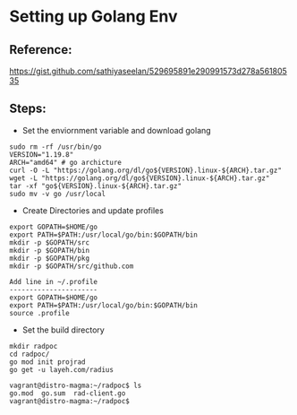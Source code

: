 # Setting up Golang Env

## Reference: 
https://gist.github.com/sathiyaseelan/529695891e290991573d278a56180535

## Steps:
* Set the enviornment variable and download golang
```
sudo rm -rf /usr/bin/go
VERSION="1.19.8"
ARCH="amd64" # go archicture
curl -O -L "https://golang.org/dl/go${VERSION}.linux-${ARCH}.tar.gz"
wget -L "https://golang.org/dl/go${VERSION}.linux-${ARCH}.tar.gz"
tar -xf "go${VERSION}.linux-${ARCH}.tar.gz"
sudo mv -v go /usr/local
```

* Create Directories and update profiles
```
export GOPATH=$HOME/go
export PATH=$PATH:/usr/local/go/bin:$GOPATH/bin
mkdir -p $GOPATH/src
mkdir -p $GOPATH/bin
mkdir -p $GOPATH/pkg
mkdir -p $GOPATH/src/github.com

Add line in ~/.profile
----------------------
export GOPATH=$HOME/go
export PATH=$PATH:/usr/local/go/bin:$GOPATH/bin
source .profile
```

* Set the build directory
```
mkdir radpoc
cd radpoc/
go mod init projrad
go get -u layeh.com/radius

vagrant@distro-magma:~/radpoc$ ls
go.mod  go.sum  rad-client.go
vagrant@distro-magma:~/radpoc$
```
